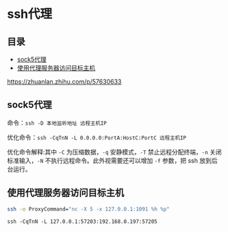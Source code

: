 # ssh代理

## 目录

-   [sock5代理](#sock5代理)
-   [使用代理服务器访问目标主机](#使用代理服务器访问目标主机)

<https://zhuanlan.zhihu.com/p/57630633>

## sock5代理

命令：`ssh -D 本地监听地址 远程主机IP`

优化命令：`ssh -CqTnN -L 0.0.0.0:PortA:HostC:PortC 远程主机IP `

优化命令解释:其中 `-C` 为压缩数据，`-q` 安静模式，`-T` 禁止远程分配终端，`-n` 关闭标准输入，`-N` 不执行远程命令。此外视需要还可以增加 `-f` 参数，把 ssh 放到后台运行。

## 使用代理服务器访问目标主机

```bash
ssh -o ProxyCommand="nc -X 5 -x 127.0.0.1:1091 %h %p"
```

```纯文本
ssh -CqTnN -L 127.0.0.1:57203:192.168.0.197:57205 
```
